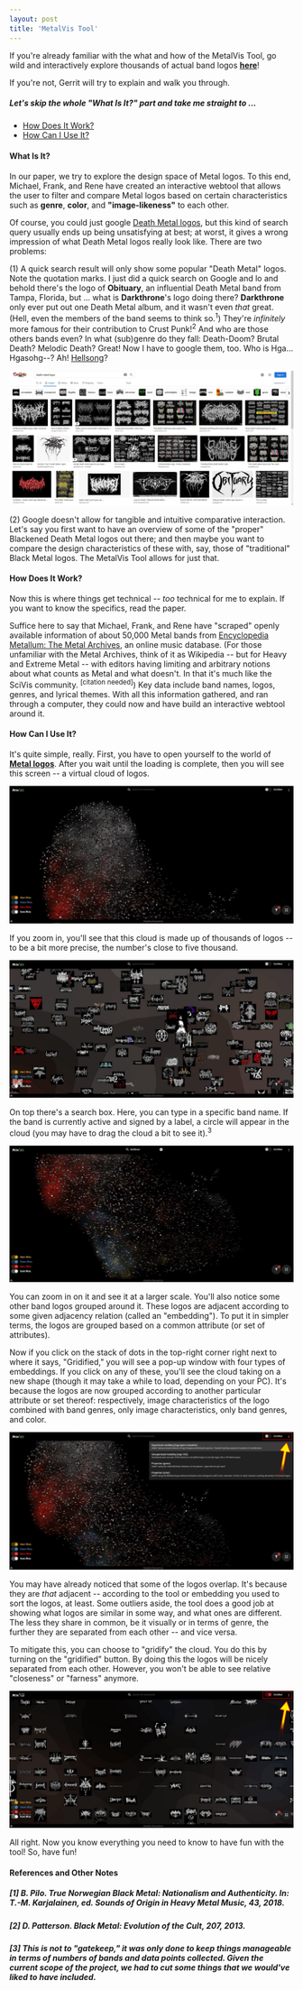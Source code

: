 ```yaml
---
layout: post
title: 'MetalVis Tool'
---
```


If you're already familiar with the what and how of the MetalVis Tool, go wild and interactively explore thousands of actual band logos <a href="https://renecutura.eu/metalvis" target="_blank" rel="noopener"><span>**here**</span></a>! 

If you're not, Gerrit will try to explain and walk you through.

##### Let's skip the whole "What Is It?" part and take me straight to ...
- [How Does It Work?](#work)
- [How Can I Use It?](#what)


<a name="what"></a> 
#### What Is It?
In our paper, we try to explore the design space of Metal logos. To this end, Michael, Frank, and Rene have created an interactive webtool that allows the user to filter and compare Metal logos based on certain characteristics such as **genre**, **color**, and **"image-likeness"** to each other.

Of course, you could just google <a href="https://letmegooglethat.com/?q=Death+Metal+logos" target="_blank" rel="noopener"><span>Death Metal logos</span></a>, but this kind of search query usually ends up being unsatisfying at best; at worst, it gives a wrong impression of what Death Metal logos really look like. There are two problems: 

(1) A quick search result will only show some popular "Death Metal" logos. Note the quotation marks. I just did a quick search on Google and lo and behold there's the logo of **Obituary**, an influential Death Metal band from Tampa, Florida, but ... what is **Darkthrone**'s logo doing there? **Darkthrone** only ever put out one Death Metal album, and it wasn't even *that* great. (Hell, even the members of the band seems to think so.<sup>1</sup>) They're *infinitely* more famous for their contribution to Crust Punk!<sup>2</sup> And who are those others bands even? In what (sub)genre do they fall: Death-Doom? Brutal Death? Melodic Death? Great! Now I have to google them, too. Who is Hga... Hgasohg--? Ah! <a href="https://letmegooglethat.com/?q=Who+are+Hellsong%3F" target="_blank" rel="noopener"><span>Hellsong</span></a>?

![Wait what](..\assets\img\projects\metalvis\screen.JPG)

(2) Google doesn't allow for tangible and intuitive comparative interaction. Let's say you first want to have an overview of some of the "proper" Blackened Death Metal logos out there; and then maybe you want to compare the design characteristics of these with, say, those of "traditional" Black Metal logos. The MetalVis Tool allows for just that.

<a name="work"></a> 
#### How Does It Work?
Now this is where things get technical -- *too* technical for me to explain. If you want to know the specifics, read the paper. 

Suffice here to say that Michael, Frank, and Rene have "scraped" openly available information of about 50,000 Metal bands from <a href="https://www.metal-archives.com/" target="_blank" rel="noopener"><span>Encyclopedia Metallum: The Metal Archives</span></a>, an online music database. (For those unfamiliar with the Metal Archives, think of it as Wikipedia -- but for Heavy and Extreme Metal -- with editors having limiting and arbitrary notions about what counts as Metal and what doesn't. In that it's much like the SciVis community. <sup>[citation needed]</sup>) Key data include band names, logos, genres, and lyrical themes. With all this information gathered, and ran through a computer, they could now and have build an interactive webtool around it. 

<a name="use"></a> 
#### How Can I Use It?
It's quite simple, really. First, you have to open yourself to the world of <a href="https://renecutura.eu/metalvis" target="_blank" rel="noopener"><span>**Metal logos**</span></a>. After you wait until the loading is complete, then you will see this screen -- a virtual cloud of logos.

![Metalvis](..\assets\img\projects\metalvis\screen2.JPG)

 If you zoom in, you'll see that this cloud is made up of thousands of logos -- to be a bit more precise, the number's close to five thousand.

![Zoom](..\assets\img\projects\metalvis\screen3.JPG)

On top there's a search box. Here, you can type in a specific band name. If the band is currently active and signed by a label, a circle will appear in the cloud (you may have to drag the cloud a bit to see it).<sup>3</sup>

![Search](..\assets\img\projects\metalvis\search.JPG)

You can zoom in on it and see it at a larger scale. You'll also notice some other band logos grouped around it. These logos are adjacent according to some given adjacency relation (called an "embedding"). To put it in simpler terms, the logos are grouped based on a common attribute (or set of attributes).

Now if you click on the stack of dots in the top-right corner right next to where it says, "Gridified," you will see a pop-up window with four types of embeddings. If you click on any of these, you'll see the cloud taking on a new shape (though it may take a while to load, depending on your PC). It's because the logos are now grouped according to another particular attribute or set thereof: respectively, image characteristics of the logo combined with band genres, only image characteristics, only band genres, and color.

![Embeddings](..\assets\img\projects\metalvis\screen5.jpg)

You may have already noticed that some of the logos overlap. It's because they are *that* adjacent -- according to the tool or embedding you used to sort the logos, at least. Some outliers aside, the tool does a good job at showing what logos are similar in some way, and what ones are different. The less they share in common, be it visually or in terms of genre, the further they are separated from each other -- and vice versa.

To mitigate this, you can choose to "gridify" the cloud. You do this by turning on the "gridified" button. By doing this the logos will be nicely separated from each other. However, you won't be able to see relative "closeness" or "farness" anymore.

![Embeddings](..\assets\img\projects\metalvis\gridified2.JPG)

All right. Now you know everything you need to know to have fun with the tool! So, have fun!  


#### References and Other Notes
##### [1] B. Pilo. True Norwegian Black Metal: Nationalism and Authenticity. In: T.-M. Karjalainen, ed. *Sounds of Origin in Heavy Metal Music*, 43, 2018.
##### [2] D. Patterson. Black Metal: Evolution of the Cult, 207, 2013.
##### [3] This is not to "gatekeep," it was only done to keep things manageable in terms of numbers of bands and data points collected. Given the current scope of the project, we had to cut some things that we would've liked to have included. 
